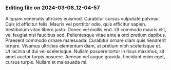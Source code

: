

### Editing file on 2024-03-08_12-04-57

Aliquam venenatis ultricies euismod. Curabitur cursus vulputate pulvinar. Duis id efficitur felis. Mauris vel porttitor odio, quis efficitur sapien. Vestibulum vitae libero justo. Donec vel mollis erat. Ut commodo mauris elit, vel feugiat nisi faucibus sed. Pellentesque vitae ante a orci pretium dapibus. Praesent commodo ornare malesuada. Curabitur ornare diam quis hendrerit ornare. Vivamus ultricies elementum diam, at pretium nibh scelerisque et. Ut lacinia ut dui vel scelerisque. Nullam posuere tortor in risus maximus, sit amet auctor turpis posuere. Aenean vel augue gravida, tincidunt enim eget, cursus turpis. Nullam et malesuada mi.


